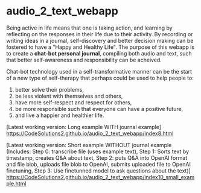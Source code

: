 # audio_2_text_webapp

Being active in life means that one is taking action, and learning by reflecting on the responses in their life due to their activity. By recording or writing ideas in a journal, self-discovery and better decision making can be fostered to have a "Happy and Healthy Life". The purpose of this webapp is to create a **chat-bot personal journal**, compiling both audio and text, such that better self-awareness and responsibility can be acheived. 

Chat-bot technology used in a self-transformative manner can be the start of a new type of self-therapy that perhaps could be used to help people to:
1. better solve their problems,
2. be less violent with themselves and others,
3. have more self-respect and respect for others,
4. be more responsible such that everyone can have a positive future,
5. and live a happier and healthier life.


[Latest working version: Long example WITH journal example] https://CodeSolutions2.github.io/audio_2_text_webapp/index8.html 

[Latest working version: Short example WITHOUT journal example (Includes: Step 0: transcribe file (uses example text), Step 1: Sorts text by timestamp, creates Q&A about text, Step 2: puts Q&A into OpenAI format and file blob, uploads file blob to OpenAI, submits uploaded file to OpenAI finetuning, Step 3: Use finetunned model to ask questions about the text)] https://CodeSolutions2.github.io/audio_2_text_webapp/index10_small_example.html
